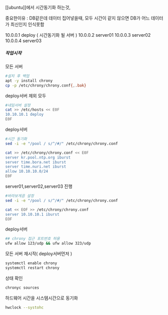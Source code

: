 [[ubuntu]]에서 시간동기화 하는것, 

중요한이유 : DB같은데 데이터 집어넣을때, 모두 시간이 같지 않으면 DB가 어느 데이터가 최신인지 인식못함

10.0.0.1 deploy ( 시간동기화 될 서버 )
10.0.0.2 server01
10.0.0.3 server02
10.0.0.4 server03

##### 작업시작
모든 서버
```bash
#설치 후 백업
apt -y install chrony
cp -p /etc/chrony/chrony.conf{,.bak}
```
deploy서버 제외 모두
```bash
#네임서버 설정
cat >> /etc/hosts << E0F
10.10.10.1 deploy
E0F
```
deploy서버
```bash
#시간 동기화
sed -i -e "/pool / s/^/#/" /etc/chrony/chrony.conf

cat >> /etc/chrony/chrony.conf << E0F
server kr.pool.ntp.org iburst
server time.bora.net iburst
server time.nuri.net iburst
allow 10.10.10.0/24
E0F
```
server01,server02,server03 진행
```bash
#바라보게끔 설정
sed -i -e "/pool / s/^/#/" /etc/chrony/chrony.conf

cat << EOF >> /etc/chrony/chrony.conf
server 10.10.10.1 iburst
EOF

```
deploy서버
```bash
## chrony 접근 포트번호 허용
ufw allow 123/udp && ufw allow 323/udp

```
모든 서버 재시작( deploy서버먼저 )
```bash
systemctl enable chrony
systemctl restart chrony
```
상태 확인
```bash
chronyc sources
```

하드웨어 시간을 시스템시간으로 동기화
```bash
hwclock --systohc
```

